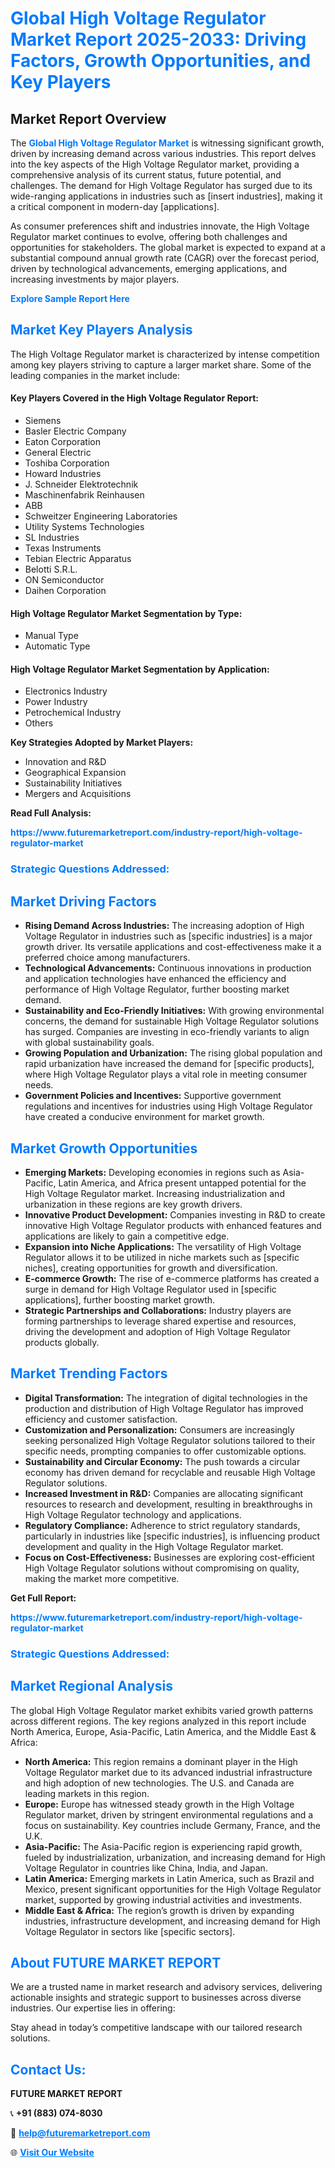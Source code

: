 <h1 style="color: #007BFF;">Global High Voltage Regulator Market Report 2025-2033: Driving Factors, Growth Opportunities, and Key Players</h1>

<section id="overview">
<h2>Market Report Overview</h2>
<p>The <a href="https://www.futuremarketreport.com/industry-report/high-voltage-regulator-market" style="color: #007BFF; text-decoration: none;"><strong>Global High Voltage Regulator Market</strong></a> is witnessing significant growth, driven by increasing demand across various industries. This report delves into the key aspects of the High Voltage Regulator market, providing a comprehensive analysis of its current status, future potential, and challenges. The demand for High Voltage Regulator has surged due to its wide-ranging applications in industries such as [insert industries], making it a critical component in modern-day [applications].</p>
<p>As consumer preferences shift and industries innovate, the High Voltage Regulator market continues to evolve, offering both challenges and opportunities for stakeholders. The global market is expected to expand at a substantial compound annual growth rate (CAGR) over the forecast period, driven by technological advancements, emerging applications, and increasing investments by major players.</p>
</section>

<section id="overview">
<p><a href="https://www.futuremarketreport.com/request-sample/reportId=76305" style="color: #007BFF; text-decoration: none;"><strong>Explore Sample Report Here</strong></a></p>
</section>

<section id="key-players">
<h2 style="color: #007BFF;">Market Key Players Analysis</h2>
<p>The High Voltage Regulator market is characterized by intense competition among key players striving to capture a larger market share. Some of the leading companies in the market include:</p>
<h4>Key Players Covered in the High Voltage Regulator Report:</h4>
<ul><li>Siemens</li><li>Basler Electric Company</li><li>Eaton Corporation</li><li>General Electric</li><li>Toshiba Corporation</li><li>Howard Industries</li><li>J. Schneider Elektrotechnik</li><li>Maschinenfabrik Reinhausen</li><li>ABB</li><li>Schweitzer Engineering Laboratories</li><li>Utility Systems Technologies</li><li>SL Industries</li><li>Texas Instruments</li><li>Tebian Electric Apparatus</li><li>Belotti S.R.L.</li><li>ON Semiconductor</li><li>Daihen Corporation</li></ul>
<h4>High Voltage Regulator Market Segmentation by Type:</h4>
<ul><li>Manual Type</li><li>Automatic Type</li></ul>

<h4>High Voltage Regulator Market Segmentation by Application:</h4>
<ul><li>Electronics Industry</li><li>Power Industry</li><li>Petrochemical Industry</li><li>Others</li></ul>
<p><strong>Key Strategies Adopted by Market Players:</strong></p>
<ul>
<li>Innovation and R&D</li>
<li>Geographical Expansion</li>
<li>Sustainability Initiatives</li>
<li>Mergers and Acquisitions</li>
</ul>
</section>

<section>
<p><strong>Read Full Analysis: </strong></p><a href="https://www.futuremarketreport.com/industry-report/high-voltage-regulator-market" style="color: #007BFF; text-decoration: none;"><strong>https://www.futuremarketreport.com/industry-report/high-voltage-regulator-market</strong></a>
<h3 style="color: #007BFF;">Strategic Questions Addressed:</h3>
</section>

<section id="driving-factors">
<h2 style="color: #007BFF;">Market Driving Factors</h2>
<ul>
<li><strong>Rising Demand Across Industries:</strong> The increasing adoption of High Voltage Regulator in industries such as [specific industries] is a major growth driver. Its versatile applications and cost-effectiveness make it a preferred choice among manufacturers.</li>
<li><strong>Technological Advancements:</strong> Continuous innovations in production and application technologies have enhanced the efficiency and performance of High Voltage Regulator, further boosting market demand.</li>
<li><strong>Sustainability and Eco-Friendly Initiatives:</strong> With growing environmental concerns, the demand for sustainable High Voltage Regulator solutions has surged. Companies are investing in eco-friendly variants to align with global sustainability goals.</li>
<li><strong>Growing Population and Urbanization:</strong> The rising global population and rapid urbanization have increased the demand for [specific products], where High Voltage Regulator plays a vital role in meeting consumer needs.</li>
<li><strong>Government Policies and Incentives:</strong> Supportive government regulations and incentives for industries using High Voltage Regulator have created a conducive environment for market growth.</li>
</ul>
</section>

<section id="growth-opportunities">
<h2 style="color: #007BFF;">Market Growth Opportunities</h2>
<ul>
<li><strong>Emerging Markets:</strong> Developing economies in regions such as Asia-Pacific, Latin America, and Africa present untapped potential for the High Voltage Regulator market. Increasing industrialization and urbanization in these regions are key growth drivers.</li>
<li><strong>Innovative Product Development:</strong> Companies investing in R&D to create innovative High Voltage Regulator products with enhanced features and applications are likely to gain a competitive edge.</li>
<li><strong>Expansion into Niche Applications:</strong> The versatility of High Voltage Regulator allows it to be utilized in niche markets such as [specific niches], creating opportunities for growth and diversification.</li>
<li><strong>E-commerce Growth:</strong> The rise of e-commerce platforms has created a surge in demand for High Voltage Regulator used in [specific applications], further boosting market growth.</li>
<li><strong>Strategic Partnerships and Collaborations:</strong> Industry players are forming partnerships to leverage shared expertise and resources, driving the development and adoption of High Voltage Regulator products globally.</li>
</ul>
</section>

<section id="trending-factors">
<h2 style="color: #007BFF;">Market Trending Factors</h2>
<ul>
<li><strong>Digital Transformation:</strong> The integration of digital technologies in the production and distribution of High Voltage Regulator has improved efficiency and customer satisfaction.</li>
<li><strong>Customization and Personalization:</strong> Consumers are increasingly seeking personalized High Voltage Regulator solutions tailored to their specific needs, prompting companies to offer customizable options.</li>
<li><strong>Sustainability and Circular Economy:</strong> The push towards a circular economy has driven demand for recyclable and reusable High Voltage Regulator solutions.</li>
<li><strong>Increased Investment in R&D:</strong> Companies are allocating significant resources to research and development, resulting in breakthroughs in High Voltage Regulator technology and applications.</li>
<li><strong>Regulatory Compliance:</strong> Adherence to strict regulatory standards, particularly in industries like [specific industries], is influencing product development and quality in the High Voltage Regulator market.</li>
<li><strong>Focus on Cost-Effectiveness:</strong> Businesses are exploring cost-efficient High Voltage Regulator solutions without compromising on quality, making the market more competitive.</li>
</ul>
</section>

<section>
<p><strong>Get Full Report: </strong></p><a href="https://www.futuremarketreport.com/industry-report/high-voltage-regulator-market" style="color: #007BFF; text-decoration: none;"><strong>https://www.futuremarketreport.com/industry-report/high-voltage-regulator-market</strong></a>
<h3 style="color: #007BFF;">Strategic Questions Addressed:</h3>
</section>


<section id="regional-analysis">
<h2 style="color: #007BFF;">Market Regional Analysis</h2>
<p>The global High Voltage Regulator market exhibits varied growth patterns across different regions. The key regions analyzed in this report include North America, Europe, Asia-Pacific, Latin America, and the Middle East & Africa:</p>
<ul>
<li><strong>North America:</strong> This region remains a dominant player in the High Voltage Regulator market due to its advanced industrial infrastructure and high adoption of new technologies. The U.S. and Canada are leading markets in this region.</li>
<li><strong>Europe:</strong> Europe has witnessed steady growth in the High Voltage Regulator market, driven by stringent environmental regulations and a focus on sustainability. Key countries include Germany, France, and the U.K.</li>
<li><strong>Asia-Pacific:</strong> The Asia-Pacific region is experiencing rapid growth, fueled by industrialization, urbanization, and increasing demand for High Voltage Regulator in countries like China, India, and Japan.</li>
<li><strong>Latin America:</strong> Emerging markets in Latin America, such as Brazil and Mexico, present significant opportunities for the High Voltage Regulator market, supported by growing industrial activities and investments.</li>
<li><strong>Middle East & Africa:</strong> The region’s growth is driven by expanding industries, infrastructure development, and increasing demand for High Voltage Regulator in sectors like [specific sectors].</li>
</ul>
</section>

<footer>
<h2 style="color: #007BFF;">About FUTURE MARKET REPORT</h2>
<p>We are a trusted name in market research and advisory services, delivering actionable insights and strategic support to businesses across diverse industries. Our expertise lies in offering:</p>

<p>Stay ahead in today’s competitive landscape with our tailored research solutions.</p>

<h2 style="color: #007BFF;">Contact Us:</h2>
<p><strong>FUTURE MARKET REPORT</strong></p>
<p>📞 <strong>+91 (883) 074-8030</strong></p>
<p>📧 <strong><a href="mailto:help@futuremarketreport.com" style="color: #007BFF;">help@futuremarketreport.com</a></strong></p>
<p>🌐 <strong><a href="https://www.futuremarketreport.com/" style="color: #007BFF;">Visit Our Website</a></strong></p>
</footer>